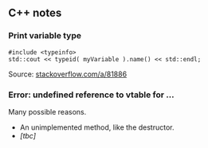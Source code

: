 ## C++ notes

### Print variable type

    #include <typeinfo>
    std::cout << typeid( myVariable ).name() << std::endl;

Source: [stackoverflow.com/a/81886](http://stackoverflow.com/a/81886)

### Error: undefined reference to vtable for …

Many possible reasons.

* An unimplemented method, like the destructor.
* *[tbc]*

